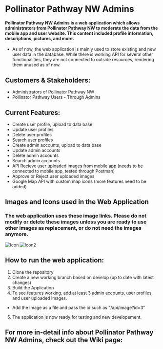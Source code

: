 # Pollinator Pathway NW Admins
#### Pollinator Pathway NW Admins is a web application which allows administrators from Pollinator Pathway NW to moderate the data from the mobile app and user website. This content included profile information, descriptions, pictures, and more.
- As of now, the web application is mainly used to store existing and new user data in the database. While there is working API for several other functionalities, they are not connected to outside resources, rendering them unused as of now.
## Customers & Stakeholders:
- Administrators of Pollinator Pathway NW
- Pollinator Pathway Users - Through Admins 
## Current Features: 
- Create user profile, upload to data base
- Update user profiles 
- Delete user profiles 
- Search user profiles
- Create admin accounts, upload to data base
- Update admin accounts 
- Delete admin accounts 
- Search admin accounts 
- API Recieve user uploaded images from mobile app (needs to be connected to mobile app, tested through Postman)
- Approve or Reject user uploaded images
- Google Map API with custom map icons (more features need to be added)
## Images and Icons used in the Web Application
### The web application uses these image links. Please do not modify or delete these images unless you are ready to use other images as replacement, or do not need the images anymore.
![Icon](https://user-images.githubusercontent.com/67928730/172041007-b16b5c3e-2847-4dbf-8086-0ddc62bc34d7.png)
![Icon2](https://user-images.githubusercontent.com/67928730/172041077-92403997-aa07-4c54-ba08-b8c76b25d7da.png)
## How to run the web application:
1. Clone the repository 
2. Create a new working branch based on develop (up to date with latest changes)
3. Build the Application 
4. To see features working, add at least 3 admin accounts, user profiles, and user uploaded images.
  * Add the image as a file and pass the id such as "/api/image?id=3"
5. The application is now ready for testing and new developement. 

## For more in-detail info about Pollinator Pathway NW Admins, check out the Wiki page:

